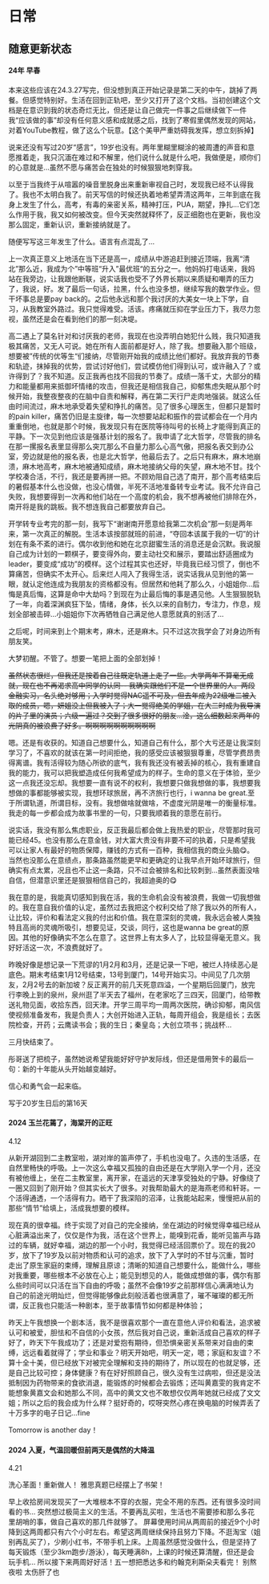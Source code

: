 # 日常

## 随意更新状态

#### 24年 早春
本来这些应该在24.3.27写完，但没想到真正开始记录是第二天的中午，跳掉了两餐。但感觉特别好。生活在回到正轨吧，至少又打开了这个文档。当初创建这个文档是在意识到我的状态奇烂无比，但还是让自己做完一件事之后继续做下一件我“应该做的事”却没有任何意义感和成就感之后，找到了寒假里偶然发现的网站，对着YouTube教程，做了这么个玩意。【这个美甲严重妨碍我发挥，想立刻拆掉】


说来还没有写过20岁“感言”，19岁也没有。两年里糊里糊涂的被周遭的声音和意愿推着走，我只沉湎在难过和不解里，他们说什么就是什么吧，我做便是，顺你们的心意就是...虽然不愿与痛苦会在独处的时候狠狠地刺穿我。

以至于当我终于从喧嚣的噪音里脱身出来重新审视自己时，发现我已经不认得我了。我也不太明白我了。前天写信的时候还执着地希望弄清这两年，三年到底在我身上发生了什么，高考，有毒的亲密关系，精神打压，PUA，期望，挣扎...它们怎么作用于我，我又如何被改变。但今天突然就释怀了，反正细胞也在更新，我也没那么固定，重新认识，重新接纳就是了。

随便写写这三年发生了什么。语言有点混乱了...

上一次真正意义上地活在当下还是高一，成绩从中游追赶到接近顶端，我离“清北”那么近，我成为个”中等班“升入”最优班“的五分之一。他妈妈打电话来，我妈站在我旁边，让我跟他断联，说实话我也受不了外界长期以来质疑和嘲弄的压力了，我说，好。发了最后一句话，拉黑，什么也没多想，继续写我的数学作业。但干坏事总是要pay back的。之后他永远和那个我讨厌的大美女一块上下学，自习，从我教室外路过。我只觉得难受。活该。疼痛就压抑在学业压力下，我尽力忽视，虽然还是会在看到他们的那一刻决堤。

高二遇上了莫名针对和讨厌我的老师，我现在也没弄明白她犯什么贱，我只知道我极其痛苦，又无人可说。她在所有人面前都是好人，除了我。想要融入那个班级，想要被”传统的优等生“们接纳，尽管刚开始我的成绩比他们都好。我放弃我的节奏和轨迹，抹掉我的优势，尝试讨好他们，尝试模仿他们得到认可，或许融入了？或许得到了？我不知道。反正我再也找不回我的节奏了。成绩一落千丈，大部分的精力和能量都用来抵御坏情绪的攻击，但我还是相信我自己，抑郁焦虑失眠从那个时候开始，我整夜整夜的在脑中自责和解释，再在第二天行尸走肉地强装。就这么任由时间流过，麻木地承受着失望和挣扎的痛苦。见了很多心理医生，但都只是暂时的pain killer，痛苦仍旧是主旋律，每一次想要站起和振作的尝试都会在一个月内重重倒地，也就是那个时候，我发现只有在医院等待叫号的长椅上才能得到真正的平静。下一次见到他应该是强基计划的报名了。我申请了北大哲学，尽管我的排名在那一摞报名表里显得那么突兀那么不自量力那么心高气傲，把报名表交到办公室，旁边就是他的报名表，也是北大哲学，他最后去了。之后只有麻木，麻木地崩溃，麻木地高考，麻木地被通知成绩，麻木地接纳父母的失望，麻木地不甘。找个学校凑合活，不行，我还是要再拼一把。不顾劝阻自己选了南开，那个高考结束后的暑假基本什么也没做，也没心情做，半死不活地准备转专业考试。我不允许自己失败，我想要得到一次再和他们站在一个高度的机会，我不想再被他们排除在外，南开将是我的跳板。我不想连我自己都要放弃自己。

开学转专业考完的那一刻，我写下“谢谢南开愿意给我第二次机会”那一刻是两年来，第一次真正的解脱。生活本该按部就班的前进，“夺回本该属于我的一切”的计划在有条不紊的进行。偶尔收到他和她在北京甜蜜生活的消息还是会沉默。我说服自己成为计划的一颗棋子，要变得外向，要主动社交和展示，要踏出舒适圈成为leader，要变成“成功”的模样。这个过程其实也还好，毕竟我已经习惯了，倒也不算痛苦，但确实不太开心。后来烂人闯入了我得生活，说实话我从见到他的第一眼，就认定他连成为我朋友的资格都没有。但居然和他耗了那么久，小姐姐你...后悔是真后悔，这算是命中大劫吗？到现在为止最后悔的事是遇见他。人生狠狠脱轨了一年，向着深渊疯狂下坠，情绪，身体，长久以来的自制力，专注力，作息，规划全部被击碎...小姐姐你下次再牺牲自己满足他人意愿就真的别活了...

之后呢，时间来到上个期末考，麻木，还是麻木。只不过这次我学会了对身边所有朋友笑。

大梦初醒。不管了。想要一笔把上面的全部划掉！

~~虽然状态很烂，但我还是按着自己往既定轨道上走了一些。大学两年不算毫无成就，现在也不再渴求高中同学的认同-- 我确实跟他们不是一个世界里的人。两段金融实习，名头绝对够用；入学时觉得NAC遥不可及，但去年成为22级唯二被入取的成员，嗯，妍姐没上但我被入了；大一觉得绝美的学姐，在大二时成为我导演的片子里的演员；六级一遍过？交到了很多很好的朋友...淦，这么细数起来两年的光阴真的被浪费了好多。啊啊啊啊啊啊啊啊啊啊~~

嗯。还是有收获的。知道自己想要什么，知道自己有什么，那个大亏还是让我深刻学习了，不喜欢的就该在第一时间拒绝，我的感受应该被狠狠尊重，尽管学费昂贵得离谱。我有活得较为随心所欲的底气，我有我还没有被丢掉的核心，我有重建自我的能力，我可以把我塑造成任何我希望成为的样子。生命的意义在于体验，至少这一点我还没忘却。我想要一直有说不的权利，我想要只做我想做的事，我想要我想做的事都能够被实现，我想环球旅居，再不济旅行也行，i wanna be great.至于所谓轨道，所谓目标，没有。我想做啥就做啥，不虚度光阴是唯一的衡量标准。我走的每一步都会成为故事书里的一句，只要我顺着我的意愿在前行。

说实话，我没有那么焦虑职业，反正我最后都会做上我热爱的职业，尽管那时我可能已经45。也没有那么在意金钱，对大富大贵没有非要不可的执着，只是希望我可以让家人有最好的物质保障，赚钱的方式有一百种，我相信我的商业头脑😋。当然也没那么在意绩点，那条路虽然能更早和更确定的让我早点开始环球旅行，但确实有点太累，况且也不止这一条路，只不过会被排名和比较刺到...虽然表面没啥自信，但潜意识里还是狠狠相信自己的，我超迪奥的😋

我在意的是，我能真切感知到我在活，我的生命机会没有被浪费，我做一切我想做的。我在意自我价值的认定，虽然过去我把这个权利交给了除了我以外的所有人，让比较，评价和看法定义我的付出和价值。我在意深刻的灵魂，我永远会被人类独特且高尚的灵魂所吸引，想要见证，交谈，同行，这也是wanna be great的原因。其他的好像确实不怎么在意了。这世界上有太多人了，比较显得毫无意义。我好好活这一次，不浪费就好了。

昨晚好像是想记录一下荒谬的1月2月和3月，还是记录一下吧，被烂人持续恶心是底色。期末考结束1月12号结束，13号到厦门，14号开始实习。中间见了几次朋友，2月2号去的新加坡？反正离开的前几天死意四溢，一个星期后回厦门，放完行李晚上到的泉州，泉州逛了半天去了福州，在老家吃了三四天，回厦门，给带教送礼物见面，收拾东西，回天津。开学三周平均一周两次医院，确诊抑郁，南风信使视频准备发布，我是负责人；大创开始进入正轨，每周开组会，我是组长；去医院检查，开药；云鹰读书会；我的生日；秦皇岛；大创立项书；挑战杯...

三月快结束了。

彤哥送了把梳子，虽然她说希望我能好好守护发际线，但还是借用贺卡的最后一句：新的十年能从头开始越变越好。

信心和勇气会一起来临。

写于20岁生日后的第16天


#### 2024 玉兰花蔫了，海棠开的正旺
4.12 

从新开湖回到二主教室啦，湖对岸的笛声停了，手机也没电了。久违的生活感，在自然里畅快的呼吸。上一次这么幸福又孤独的自由还是在大学刚入学一个月，还没有被他缠上，坐在二主教室里，离开家，在遥远的天津享受独处的宁静。好像绕了一圈又回到了刚开始？但其实长大了很多。对我帮助最大的是海燕老师和轩哥。一个活得通透，一个活得有力。晒干了我深陷的沼泽，让我能站起来，慢慢把从前的那些“情节”给填上，活成我想要的模样。

现在真的很幸福。终于实现了对自己的完全接纳，坐在湖边的时候觉得幸福已经从心脏满溢出来了，仅仅是作为我，活在这个世界上，能嗅到花香，能听见笛声与路过的车辆，就好幸福，湖边的那一个小时，我觉得已经活回票价了。现在的我20岁，放下了19岁及以前对物质和认可的追求，放下了入学时的不甘与沉重，暂时走出了原生家庭的束缚，理解且原谅；清晰的知道自己想要什么，能做什么，哪些对我重要，哪些根本不必放在心上；能见到想见的人，能做成想做的事，偶尔有那么些时间可以只活在当下自由的呼吸；虽然不会像19岁之前那样信心满满地认为自己的前途光明灿烂，但觉得能够像此刻般活着也很满意了，璀不璀璨的都无所谓，反正我也只能活一种剧本，至于故事情节如何都是种体验；

昨天上午我想换一个剧本活，我不是很喜欢那个一直在意他人评价和看法，追求被认可和被爱，胆怯和不自信的小女孩，然后我对自己说，重新活成自己喜欢的样子好了，昨天下午我成功了；还是对爱抱有期待，但恐惧亲密关系带来对自由的束缚，远远看着就得了；学业和事业？明天开始吧，明天一定，嗯；家庭和友谊？不算十全十美，但已经放下对被完全理解和支持的期待了，所以现在的也就足够，还是自己比较可控；身体健康？有在好好照顾自己，很久没有生过病啦，但还是没法抵制因为药物带来的食欲消退，能锻炼的时候都会去锻炼；还叫黄嘉雯的我肯定不能想象黄嘉文会和她那么不同，高中的黄文文也不敢想仅仅两年她就已经成了文文姐；所以之后的我会成为什么样？挺好奇的，哎呀突然心疼在换电脑的时候弄丢了十万多字的电子日记...fine 

Tomorrow is another day！


#### 2024 入夏，气温回暖但前两天是偶然的大降温
4.21

洗心革面！重新做人！ 雅思真题已经摆上了书架！

早上收拾房间发现买了一大堆根本不穿的衣服，完全不用的东西。还有很多没时间看的书… 突然想过极简主义的生活。不要再乱买啦，生活也不需要掺和那么多花里胡哨的事，做自己喜欢的那几件就够了。
屏幕使用时间从两周前的接近9个小时降到这两周都只有六个小时左右。希望这两周继续保持且努力下降。不逛淘宝（姐别再乱买了），少刷小红书，不带手机上床。上周虽然感觉没做什么，但是坚持了每天锻炼（至少3km跑步/游泳），每天睡满8h，上课的时候还算清醒，但还是会玩手机…
所以接下来两周好好活！五一想把悉达多和约翰克利斯朵夫看完！
别熬夜啦 太伤肝了也 


